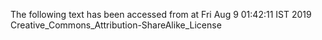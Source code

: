 The following text has been accessed from at Fri Aug 9 01:42:11 IST 2019
Creative_Commons_Attribution-ShareAlike_License
